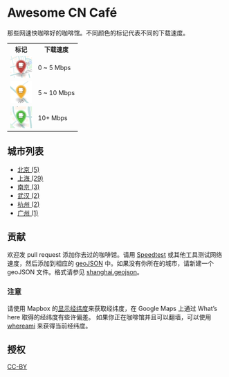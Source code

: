# Awesome CN Café

那些网速快咖啡好的咖啡馆。不同颜色的标记代表不同的下载速度。

<table>
<tr><th>标记</th><th>下载速度</th></tr>
<tr><td><img src="resources/markers/slow.png" width="50" alt="Slow marker"></td><td>0 ~ 5 Mbps</td></tr>
<tr><td><img src="resources/markers/moderate.png" width="50" alt="Moderate marker"></td><td>5 ~ 10 Mbps</td></tr>
<tr><td><img src="resources/markers/fast.png" width="50" alt="Fast marker"></td><td>10+ Mbps</td></tr>
</table>

## 城市列表

* [北京 (5)](beijing.geojson)
* [上海 (29)](shanghai.geojson)
* [南京 (3)](nanjing.geojson)
* [武汉 (2)](wuhan.geojson)
* [杭州 (2)](hangzhou.geojson)
* [广州 (1)](guangzhou.geojson)

## 贡献

欢迎发 pull request 添加你去过的咖啡馆。请用 [Speedtest](http://speedtest.net) 或其他工具测试网络速度，然后添加到相应的 [geoJSON](http://geojson.org/geojson-spec.html) 中。如果没有你所在的城市，请新建一个 geoJSON 文件。格式请参见 [shanghai.geojson](shanghai.geojson)。

### 注意

请使用 Mapbox 的[显示经纬度](https://www.mapbox.com/mapbox.js/example/v1.0.0/select-center-form/)来获取经纬度，在 Google Maps 上通过 What’s here 取得的经纬度有些许偏差。
如果你正在咖啡馆并且可以翻墙，可以使用 [whereami](https://xavierchow.github.io/whereami/) 来获得当前经纬度。

## 授权
[CC-BY](http://creativecommons.org/licenses/by/4.0/)
